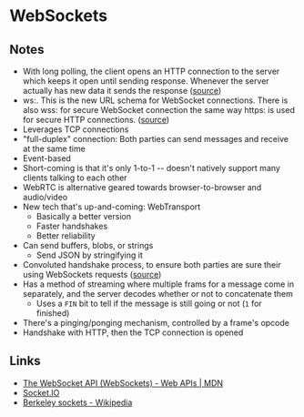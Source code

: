 # WebSockets

## Notes

- With long polling, the client opens an HTTP connection to the server which keeps it open until sending response. Whenever the server actually has new data it sends the response ([source](https://www.html5rocks.com/en/tutorials/websockets/basics/))
- ws:. This is the new URL schema for WebSocket connections. There is also wss: for secure WebSocket connection the same way https: is used for secure HTTP connections. ([source](https://www.html5rocks.com/en/tutorials/websockets/basics/))
- Leverages TCP connections
- "full-duplex" connection: Both parties can send messages and receive at the same time
- Event-based
- Short-coming is that it's only 1-to-1 -- doesn't natively support many clients talking to each other
- WebRTC is alternative geared towards browser-to-browser and audio/video
- New tech that's up-and-coming: WebTransport
  - Basically a better version
  - Faster handshakes
  - Better reliability
- Can send buffers, blobs, or strings
  - Send JSON by stringifying it
- Convoluted handshake process, to ensure both parties are sure their using WebSockets requests ([source](https://developer.mozilla.org/en-US/docs/Web/API/WebSockets_API/Writing_WebSocket_servers#server_handshake_response))
- Has a method of streaming where multiple frams for a message come in separately, and the server decodes whether or not to concatenate them
  - Uses a `FIN` bit to tell if the message is still going or not (`1` for finished)
- There's a pinging/ponging mechanism, controlled by a frame's opcode
- Handshake with HTTP, then the TCP connection is opened

## Links

- [The WebSocket API (WebSockets) - Web APIs | MDN](https://developer.mozilla.org/en-US/docs/Web/API/WebSockets_API)
- [Socket.IO](https://socket.io/)
- [Berkeley sockets - Wikipedia](https://en.wikipedia.org/wiki/Berkeley_sockets)
